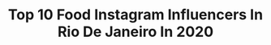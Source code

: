 ---
title: Top 10 Food Instagram Influencers In Rio De Janeiro In 2020
description: >-
  Find top food Instagram influencers in Rio De Janeiro in 2020. Most popular hashtags: #food #picoftheday #foodporn #diadasmaes.
platform: Instagram
profiles:
  - username: "camillaminussi"
    fullname: >-
      ᴄᴀᴍɪʟʟᴀ ᴍɪɴᴜꜱꜱɪ
    location: "Brazil"
    followers: 40481
    engagement: 225
    commentsToLikes: 0.045090
    id: ck6ugvlkz5fjp0j71nej9su6k
    verified: false
    hashtags: "#ficaemcasa, #influenciar, #tiktoker, #shooting"
  - username: "magnusvinicius"
    fullname: >-
      Magnus Vinicius
    location: "Brazil"
    followers: 14041
    engagement: 915
    commentsToLikes: 0.082944
    id: ckaoxw9prf0xn0i78kl03rocz
    verified: false
    hashtags: "#fender, #love, #mvguitars, #rose"
  - username: "sabrinatrezze"
    fullname: >-
      Sabrina Trézze | Vila Vinífera
    location: "Brazil"
    followers: 34338
    engagement: 110
    commentsToLikes: 0.237180
    id: ck9ha9qa4bphh0j78mlpb1t1s
    verified: false
    hashtags: "#tijuca, #quarentena, #invinito, #blend"
  - username: "godofredo_depompom"
    fullname: >-
      Godofredo, o Marreco de Pompom
    location: "Brazil"
    followers: 8430
    engagement: 554
    commentsToLikes: 0.014402
    id: ck13amrytr55q0i19hdqlmpv9
    verified: false
    hashtags: "#papel, #frutas, #fruits, #almo"
  - username: "theluckysalamander"
    fullname: >-
      Lucky Salamander
    location: "Brazil"
    followers: 36602
    engagement: 1071
    commentsToLikes: 0.055409
    id: ck8szn8f1p2nx0j78atpg3bgj
    verified: false
    hashtags: "#e3, #e32019"
  - username: "lauura.miranda"
    fullname: >-
      ʟᴀᴜʀᴀ ᴍɪʀᴀɴᴅᴀ
    location: "Brazil"
    followers: 201431
    engagement: 545
    commentsToLikes: 0.145305
    id: ck5hcx4znke7f0i11v137r27c
    verified: false
    hashtags: "#tbt"
  - username: "rafinhaaaaa"
    fullname: >-
      RAFA VALENÇA COUTINHO 🌈
    location: "Brazil"
    followers: 5614
    engagement: 1078
    commentsToLikes: 0.086362
    id: ckaotdwnzvi7z0i78eazacr6i
    verified: false
    hashtags: "#atostaelinda, #doglover, #vscogram, #myfrenchie"
  - username: "gabriellfreitass"
    fullname: >-
      GABRIEL FREITAS
    location: "Brazil"
    followers: 102348
    engagement: 362
    commentsToLikes: 0.048386
    id: ck8tbx7v3xjat0j78pej9cdno
    verified: false
    hashtags: "#oxfordcookware, #mccainaoforno, #compartilhereceitas, #oxfordnasuarotina"
  - username: "lyviaroberta_"
    fullname: >-
      ⠀⠀⠀⠀⠀⠀⠀⠀⠀ ⠀⠀⠀⠀Lyvia Roberta 🦋
    location: "Brazil"
    followers: 8473
    engagement: 1674
    commentsToLikes: 0.236941
    id: ck8tauhayt3yc0j78f10meouk
    verified: false
    hashtags: "#agradecer, #amor, #foto, #finalbbb"
  - username: "kertes_"
    fullname: >-
      Bruna Kertes
    location: "Brazil"
    followers: 15512
    engagement: 798
    commentsToLikes: 0.069259
    id: ck8t1xukqxh7w0j785qxr2ypi
    verified: false
    hashtags: "#stayhome, #ape41a"
---